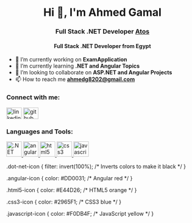 <h1 align="center">Hi 👋, I'm Ahmed Gamal</h1>
<h3 align="center">Full Stack .NET Developer <a href="https://www.linkedin.com/company/atos" target="blank">Atos</a>
</h3>
<h4 align="center">Full Stack .NET Developer from Egypt</h4>

- 🔭 I’m currently working on **ExamApplication**  
- 🌱 I’m currently learning **.NET and Angular Topics**  
- 👯 I’m looking to collaborate on **ASP.NET and Angular Projects**  
- 📫 How to reach me **ahmedg8202@gmail.com**  

### Connect with me:
<p align="left">
<a href="https://linkedin.com/in/ahmedg8202" target="blank"><img align="center" src="https://cdn.jsdelivr.net/npm/simple-icons@3.0.1/icons/linkedin.svg" alt="linkedin" height="30" width="40" /></a>
<a href="https://github.com/ahmedg8202" target="blank"><img align="center" src="https://cdn.jsdelivr.net/npm/simple-icons@3.0.1/icons/github.svg" alt="github" height="30" width="40" /></a>
</p>

### Languages and Tools:
<a href="https://dotnet.microsoft.com/" target="_blank"> <img src="https://cdn.jsdelivr.net/npm/simple-icons@3.0.1/icons/dot-net.svg" alt=".NET" width="40" height="40" class="dot-net-icon"/> </a>
<a href="https://angular.io" target="_blank"> <img src="https://cdn.jsdelivr.net/npm/simple-icons@3.0.1/icons/angular.svg" alt="angular" width="40" height="40" class="angular-icon"/> </a>
<a href="https://www.w3.org/html/" target="_blank"> <img src="https://cdn.jsdelivr.net/npm/simple-icons@3.0.1/icons/html5.svg" alt="html5" width="40" height="40" class="html5-icon"/> </a>
<a href="https://www.w3schools.com/css/" target="_blank"> <img src="https://cdn.jsdelivr.net/npm/simple-icons@3.0.1/icons/css3.svg" alt="css3" width="40" height="40" class="css3-icon"/> </a>
<a href="https://www.javascript.com/" target="_blank"> <img src="https://cdn.jsdelivr.net/npm/simple-icons@3.0.1/icons/javascript.svg" alt="javascript" width="40" height="40" class="javascript-icon"/> </a>

.dot-net-icon {
    filter: invert(100%); /* Inverts colors to make it black */
}

.angular-icon {
    color: #DD0031; /* Angular red */
}

.html5-icon {
    color: #E44D26; /* HTML5 orange */
}

.css3-icon {
    color: #2965F1; /* CSS3 blue */
}

.javascript-icon {
    color: #F0DB4F; /* JavaScript yellow */
}
